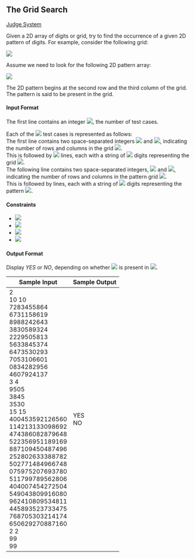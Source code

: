## The Grid Search

[Judge System](https://www.hackerrank.com/challenges/the-grid-search/problem)

Given a 2D array of digits or grid, try to find the occurrence of a given 2D pattern of digits. For example, consider the following grid:

<img src="https://latex.codecogs.com/svg.latex?\Large&space;\\1234567890\\09\underline{876543}21\\11\underline{111111}11\\11\underline{111111}11\\2222222222">  

Assume we need to look for the following 2D pattern array:

<img src="https://latex.codecogs.com/svg.latex?\Large&space;\\876543\\111111\\111111"> 

The 2D pattern begins at the second row and the third column of the grid. The pattern is said to be present in the grid.

#### Input Format

The first line contains an integer <img src="https://latex.codecogs.com/svg.latex?\Large&space;t">, the number of test cases.

Each of the <img src="https://latex.codecogs.com/svg.latex?\Large&space;t"> test cases is represented as follows:<br>
The first line contains two space-separated integers <img src="https://latex.codecogs.com/svg.latex?\Large&space;R"> and <img src="https://latex.codecogs.com/svg.latex?\Large&space;C">, indicating the number of rows and columns in the grid <img src="https://latex.codecogs.com/svg.latex?\Large&space;G">.<br>
This is followed by <img src="https://latex.codecogs.com/svg.latex?\Large&space;R"> lines, each with a string of <img src="https://latex.codecogs.com/svg.latex?\Large&space;C"> digits representing the grid <img src="https://latex.codecogs.com/svg.latex?\Large&space;G">.<br>
The following line contains two space-separated integers, <img src="https://latex.codecogs.com/svg.latex?\Large&space;r"> and <img src="https://latex.codecogs.com/svg.latex?\Large&space;c">, indicating the number of rows and columns in the pattern grid <img src="https://latex.codecogs.com/svg.latex?\Large&space;P">.<br>
This is followed by lines, each with a string of <img src="https://latex.codecogs.com/svg.latex?\Large&space;c"> digits representing the pattern <img src="https://latex.codecogs.com/svg.latex?\Large&space;P">.

#### Constraints

- <img src="https://latex.codecogs.com/svg.latex?\Large&space;1\le{t}\le{5}">
- <img src="https://latex.codecogs.com/svg.latex?\Large&space;1\le{R,r,C,c}\le{1000}">
- <img src="https://latex.codecogs.com/svg.latex?\Large&space;1\le{r}\le{R}">
- <img src="https://latex.codecogs.com/svg.latex?\Large&space;1\le{c}\le{C}">

#### Output Format

Display *YES* or *NO*, depending on whether <img src="https://latex.codecogs.com/svg.latex?\Large&space;P"> is present in <img src="https://latex.codecogs.com/svg.latex?\Large&space;G">.

Sample Input|Sample Output
-|-
2<br>10 10<br>7283455864<br>6731158619<br>8988242643<br>3830589324<br>2229505813<br>5633845374<br>6473530293<br>7053106601<br>0834282956<br>4607924137<br>3 4<br>9505<br>3845<br>3530<br>15 15<br>400453592126560<br>114213133098692<br>474386082879648<br>522356951189169<br>887109450487496<br>252802633388782<br>502771484966748<br>075975207693780<br>511799789562806<br>404007454272504<br>549043809916080<br>962410809534811<br>445893523733475<br>768705303214174<br>650629270887160<br>2 2<br>99<br>99|YES<br>NO
